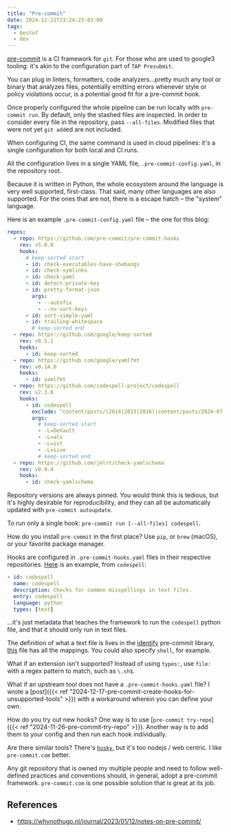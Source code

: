 ```yaml
---
title: "Pre-commit"
date: 2024-12-21T23:24:23-03:00
tags:
  - bestof
  - dev
---
```


[pre-commit](https://pre-commit.com/) is a CI framework for `git`.
For those who are used to google3 tooling: it's akin to the configuration part of `TAP Presubmit`.

You can plug in linters, formatters, code analyzers...pretty much any tool or binary that analyzes files, potentially emitting errors whenever style or policy violations occur, is a potential good fit for a pre-commit hook.

Once properly configured the whole pipeline can be run locally with `pre-commit run`. By default, only the stashed files are inspected. In order to consider every file in the repository, pass `--all-files`. Modified files that were not yet `git add`ed are not included.

When configuring CI, the same command is used in cloud pipelines: it's a single configuration for both local and CI runs.

All the configuration lives in a single YAML file, `.pre-commit-config.yaml`, in the repository root.

Because it is written in Python, the whole ecosystem around the language is very well supported, first-class. That said, many other languages are also supported. For the ones that are not, there is a escape hatch – the "system" language.

Here is an example `.pre-commit-config.yaml` file – the one for this blog:

```yaml
repos:
  - repo: https://github.com/pre-commit/pre-commit-hooks
    rev: v5.0.0
    hooks:
      # keep-sorted start
      - id: check-executables-have-shebangs
      - id: check-symlinks
      - id: check-yaml
      - id: detect-private-key
      - id: pretty-format-json
        args:
          - --autofix
          - --no-sort-keys
      - id: sort-simple-yaml
      - id: trailing-whitespace
        # keep-sorted end
  - repo: https://github.com/google/keep-sorted
    rev: v0.5.1
    hooks:
      - id: keep-sorted
  - repo: https://github.com/google/yamlfmt
    rev: v0.14.0
    hooks:
      - id: yamlfmt
  - repo: https://github.com/codespell-project/codespell
    rev: v2.3.0
    hooks:
      - id: codespell
        exclude: ^content/posts/(2014|2015|2016)|content/posts/2024-07-09-kubectl-get-secret-with-jsonpath-add-newline.md|content/posts/2024-06-27-a-little.md
        args:
          # keep-sorted start
          - -L=DeVault
          - -L=als
          - -L=ist
          - -L=sive
          # keep-sorted end
  - repo: https://github.com/jmlrt/check-yamlschema
    rev: v0.0.4
    hooks:
      - id: check-yamlschema
```

Repository versions are always pinned. You would think this is tedious, but it's highly desirable for reproducibility, and they can all be automatically updated with `pre-commit autoupdate`.

To run only a single hook: `pre-commit run [--all-files] codespell`.

How do you install `pre-commit` in the first place? Use `pip`, or `brew` (macOS), or your favorite package manager.

Hooks are configured in `.pre-commit-hooks.yaml` files in their respective repositories. [Here](https://github.com/codespell-project/codespell/blob/main/.pre-commit-hooks.yaml) is an example, from `codespell`:

```yaml
- id: codespell
  name: codespell
  description: Checks for common misspellings in text files.
  entry: codespell
  language: python
  types: [text]
```

...it's just metadata that teaches the framework to run the `codespell` python file, and that it should only run in text files.

The definition of what a text file is lives in the [identify](https://github.com/pre-commit/identify) pre-commit library, [this](https://github.com/pre-commit/identify/blob/main/identify/extensions.py) file has all the mappings. You could also specify `shell`, for example.

What if an extension isn't supported? Instead of using `types:`, use `file:` with a regex pattern to match, such as `\.sh$`.

What if an upstream tool does not have a `.pre-commit-hooks.yaml` file? I wrote a [post]({{< ref "2024-12-17-pre-commit-create-hooks-for-unsupported-tools" >}}) with a workaround wherein you can define your own.

How do you try out new hooks? One way is to use [`pre-commit try-repo`]({{< ref "2024-11-26-pre-commit-try-repo" >}}). Another way is to add them to your config and then run each hook individually.

Are there similar tools? There's [`husky`](https://typicode.github.io/husky/), but it's too nodejs / web centric. I like `pre-commit.com` better.

Any git repository that is owned my multiple people and need to follow well-defined practices and conventions should, in general, adopt a pre-commit framework. `pre-commit.com` is one possible solution that is great at its job.

## References

- https://whynothugo.nl/journal/2023/01/12/notes-on-pre-commit/

